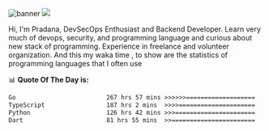 ![banner](.github/banner-profile.jpeg)
<img src="https://user-images.githubusercontent.com/73097560/115834477-dbab4500-a447-11eb-908a-139a6edaec5c.gif"></p>

Hi, I'm Pradana, DevSecOps Enthusiast and Backend Developer. Learn very much of devops, security, and programming language and curious about new stack of programming. Experience in freelance and volunteer organization. And this my waka time , to show are the statistics of programming languages that I often use

📊 **Quote Of The Day is:**
<!--START_SECTION:waka-->

```txt
Go                         267 hrs 57 mins >>>>>>===================   25.22 %
TypeScript                 187 hrs 2 mins  >>>>=====================   17.61 %
Python                     126 hrs 42 mins >>>======================   11.93 %
Dart                       81 hrs 55 mins  >>=======================   07.71 %
```

<!--END_SECTION:waka-->
